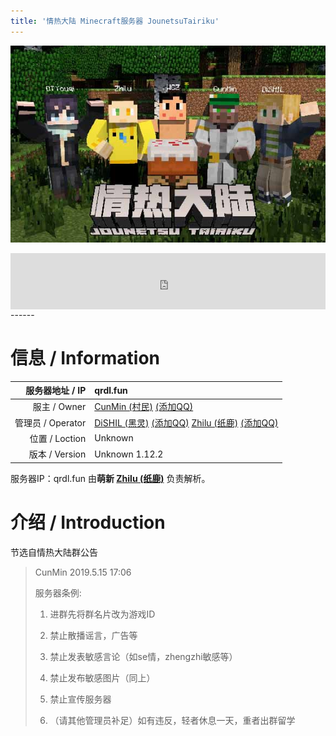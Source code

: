 ```yaml
---
title: '情热大陆 Minecraft服务器 JounetsuTairiku'
---
```


![](home.jpg)

<iframe style="width:728px;height:90px;max-width:100%;border:none;display:block;margin:auto" src="https://namemc.com/server/qrdl.fun/embed" width="728" height="90"></iframe>
------

# 信息 / Information

|   服务器地址 / IP | qrdl.fun                                                     |
| ----------------: | :----------------------------------------------------------- |
|      服主 / Owner | [CunMin (村民)](https://zh-cn.namemc.com/profile/CunMin.1) [(添加QQ)](http://wpa.qq.com/msgrd?v=3&uin=1041397896&site=qq&menu=yes) |
| 管理员 / Operator | [DiSHIL (黑灵)](https://zh-cn.namemc.com/profile/DiSHIL.1) [(添加QQ)](http://wpa.qq.com/msgrd?v=3&uin=1524811747&site=qq&menu=yes) [Zhilu (纸鹿)](https://zh-cn.namemc.com/profile/Zhilu.2) [(添加QQ)](http://wpa.qq.com/msgrd?v=3&uin=2399052066&site=qq&menu=yes) |
|    位置 / Loction | Unknown                                                      |
|    版本 / Version | Unknown 1.12.2                                               |

服务器IP：qrdl.fun 由**萌新 [Zhilu (纸鹿)](https://zh-cn.namemc.com/profile/Zhilu.2)** 负责解析。



# 介绍 / Introduction

节选自情热大陆群公告

> CunMin 2019.5.15 17:06
>
> 服务器条例:
>
> 1. 进群先将群名片改为游戏ID
>
> 2. 禁止散播谣言，广告等
>
> 3. 禁止发表敏感言论（如se情，zhengzhi敏感等）
>
> 4. 禁止发布敏感图片（同上）
>
> 5. 禁止宣传服务器
>
> 6. （请其他管理员补足）如有违反，轻者休息一天，重者出群留学